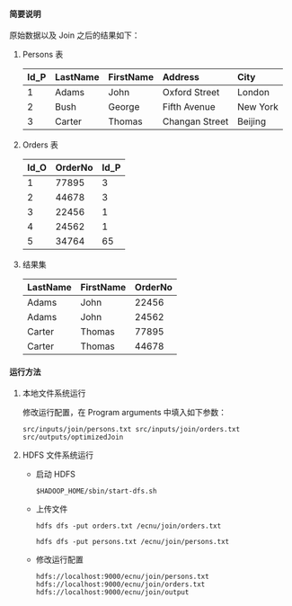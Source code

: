 #### 简要说明

原始数据以及 Join 之后的结果如下：


1. Persons 表

    | Id_P | LastName | FirstName | Address        | City     |
    | :--- | :------- | :-------- | :------------- | :------- |
    | 1    | Adams    | John      | Oxford Street  | London   |
    | 2    | Bush     | George    | Fifth Avenue   | New York |
    | 3    | Carter   | Thomas    | Changan Street | Beijing  |

2. Orders 表

    | Id_O | OrderNo | Id_P |
    | :--- | :------ | :--- |
    | 1    | 77895   | 3    |
    | 2    | 44678   | 3    |
    | 3    | 22456   | 1    |
    | 4    | 24562   | 1    |
    | 5    | 34764   | 65   |

3. 结果集

    | LastName | FirstName | OrderNo |
    | :------- | :-------- | :------ |
    | Adams    | John      | 22456   |
    | Adams    | John      | 24562   |
    | Carter   | Thomas    | 77895   |
    | Carter   | Thomas    | 44678   |

#### 运行方法

1. 本地文件系统运行

   修改运行配置，在 Program arguments  中填入如下参数：

   `src/inputs/join/persons.txt src/inputs/join/orders.txt src/outputs/optimizedJoin`

2. HDFS 文件系统运行

   - 启动 HDFS

     `$HADOOP_HOME/sbin/start-dfs.sh`

   - 上传文件

     `hdfs dfs -put orders.txt /ecnu/join/orders.txt`

     `hdfs dfs -put persons.txt /ecnu/join/persons.txt`

   - 修改运行配置

     `hdfs://localhost:9000/ecnu/join/persons.txt hdfs://localhost:9000/ecnu/join/orders.txt hdfs://localhost:9000/ecnu/join/output`
